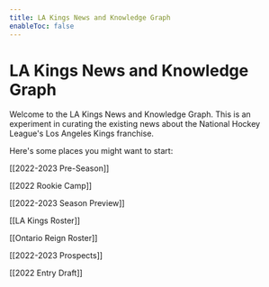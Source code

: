 ```yaml
---
title: LA Kings News and Knowledge Graph
enableToc: false
---
```



# LA Kings News and Knowledge Graph

Welcome to the LA Kings News and Knowledge Graph. This is an experiment in curating the existing news about the National Hockey League's Los Angeles Kings franchise.

Here's some places you might want to start:

[[2022-2023 Pre-Season]]

[[2022 Rookie Camp]]

[[2022-2023 Season Preview]]

[[LA Kings Roster]]

[[Ontario Reign Roster]]


[[2022-2023 Prospects]]


[[2022 Entry Draft]]

